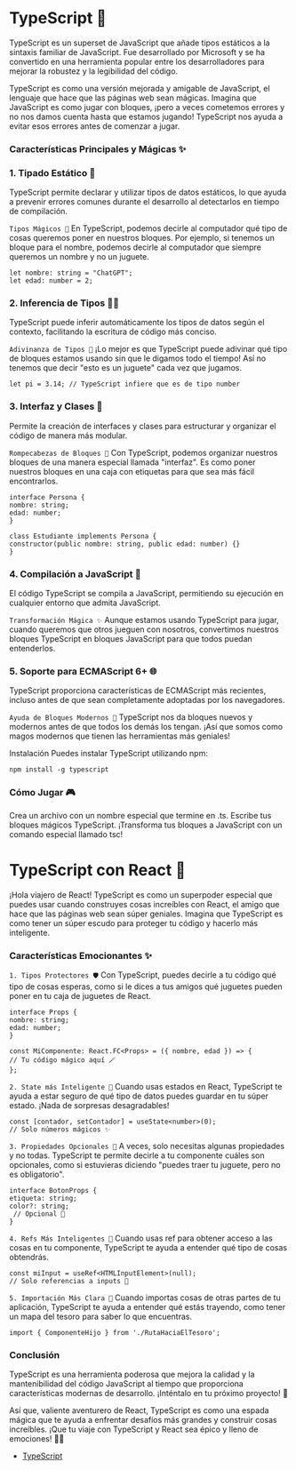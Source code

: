 # TypeScript 🚀

TypeScript es un superset de JavaScript que añade tipos estáticos a la sintaxis familiar de JavaScript. Fue desarrollado por Microsoft y se ha convertido en una herramienta popular entre los desarrolladores para mejorar la robustez y la legibilidad del código.

TypeScript es como una versión mejorada y amigable de JavaScript, el lenguaje que hace que las páginas web sean mágicas. Imagina que JavaScript es como jugar con bloques, ¡pero a veces cometemos errores y no nos damos cuenta hasta que estamos jugando! TypeScript nos ayuda a evitar esos errores antes de comenzar a jugar.

### Características Principales y  Mágicas ✨
### 1. Tipado Estático 📝
TypeScript permite declarar y utilizar tipos de datos estáticos, lo que ayuda a prevenir errores comunes durante el desarrollo al detectarlos en tiempo de compilación.

`Tipos Mágicos 🎩`
En TypeScript, podemos decirle al computador qué tipo de cosas queremos poner en nuestros bloques. Por ejemplo, si tenemos un bloque para el nombre, podemos decirle al computador que siempre queremos un nombre y no un juguete.

    let nombre: string = "ChatGPT";
    let edad: number = 2;

### 2. Inferencia de Tipos 🕵️‍♂️
TypeScript puede inferir automáticamente los tipos de datos según el contexto, facilitando la escritura de código más conciso.

`Adivinanza de Tipos 🤔`
¡Lo mejor es que TypeScript puede adivinar qué tipo de bloques estamos usando sin que le digamos todo el tiempo! Así no tenemos que decir "esto es un juguete" cada vez que jugamos.

    let pi = 3.14; // TypeScript infiere que es de tipo number

### 3. Interfaz y Clases 🧩
Permite la creación de interfaces y clases para estructurar y organizar el código de manera más modular.

`Rompecabezas de Bloques 🧩`
Con TypeScript, podemos organizar nuestros bloques de una manera especial llamada "interfaz". Es como poner nuestros bloques en una caja con etiquetas para que sea más fácil encontrarlos.

    interface Persona {
    nombre: string;
    edad: number;
    }

    class Estudiante implements Persona {
    constructor(public nombre: string, public edad: number) {}
    }

### 4. Compilación a JavaScript 🔄
El código TypeScript se compila a JavaScript, permitiendo su ejecución en cualquier entorno que admita JavaScript.

`Transformación Mágica ✨`
Aunque estamos usando TypeScript para jugar, cuando queremos que otros jueguen con nosotros, convertimos nuestros bloques TypeScript en bloques JavaScript para que todos puedan entenderlos.

### 5. Soporte para ECMAScript 6+ 🌐
TypeScript proporciona características de ECMAScript más recientes, incluso antes de que sean completamente adoptadas por los navegadores.

`Ayuda de Bloques Modernos 🚀`
TypeScript nos da bloques nuevos y modernos antes de que todos los demás los tengan. ¡Así que somos como magos modernos que tienen las herramientas más geniales!

Instalación
Puedes instalar TypeScript utilizando npm:

    npm install -g typescript

### Cómo Jugar 🎮
Crea un archivo con un nombre especial que termine en .ts.
Escribe tus bloques mágicos TypeScript.
¡Transforma tus bloques a JavaScript con un comando especial llamado tsc!

# TypeScript con React 🚀

¡Hola viajero de React! TypeScript es como un superpoder especial que puedes usar cuando construyes cosas increíbles con React, el amigo que hace que las páginas web sean súper geniales. Imagina que TypeScript es como tener un súper escudo para proteger tu código y hacerlo más inteligente.

### Características Emocionantes ✨
`1. Tipos Protectores 🛡️`
Con TypeScript, puedes decirle a tu código qué tipo de cosas esperas, como si le dices a tus amigos qué juguetes pueden poner en tu caja de juguetes de React.

    interface Props {
    nombre: string;
    edad: number;
    }

    const MiComponente: React.FC<Props> = ({ nombre, edad }) => {
    // Tu código mágico aquí 🪄
    };
`2. State más Inteligente 🤖`
Cuando usas estados en React, TypeScript te ayuda a estar seguro de qué tipo de datos puedes guardar en tu súper estado. ¡Nada de sorpresas desagradables!

    const [contador, setContador] = useState<number>(0); 
    // Solo números mágicos ✨

`3. Propiedades Opcionales 🎁`
A veces, solo necesitas algunas propiedades y no todas. TypeScript te permite decirle a tu componente cuáles son opcionales, como si estuvieras diciendo "puedes traer tu juguete, pero no es obligatorio".


    interface BotonProps {
    etiqueta: string;
    color?: string;
     // Opcional 🌈
    }

`4. Refs Más Inteligentes 🧠`
Cuando usas ref para obtener acceso a las cosas en tu componente, TypeScript te ayuda a entender qué tipo de cosas obtendrás.

    const miInput = useRef<HTMLInputElement>(null); 
    // Solo referencias a inputs 🎤

`5. Importación Más Clara 🚀`
Cuando importas cosas de otras partes de tu aplicación, TypeScript te ayuda a entender qué estás trayendo, como tener un mapa del tesoro para saber lo que encuentras.

    import { ComponenteHijo } from './RutaHaciaElTesoro';


### Conclusión
TypeScript es una herramienta poderosa que mejora la calidad y la mantenibilidad del código JavaScript al tiempo que proporciona características modernas de desarrollo. ¡Inténtalo en tu próximo proyecto! 🚀

Así que, valiente aventurero de React, TypeScript es como una espada mágica que te ayuda a enfrentar desafíos más grandes y construir cosas increíbles. ¡Que tu viaje con TypeScript y React sea épico y lleno de emociones! 🚀✨



- [TypeScript](https://www.typescriptlang.org/docs/handbook/react.html)